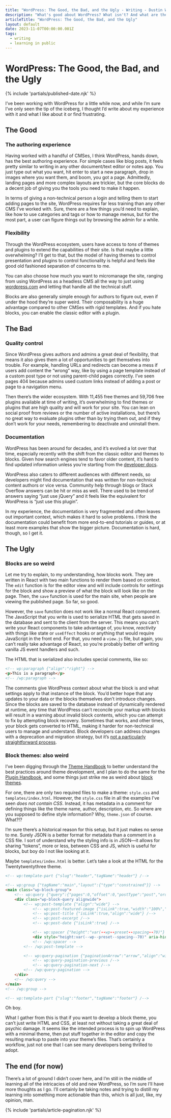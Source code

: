 ```yaml
---
title: "WordPress: The Good, the Bad, and the Ugly - Writing - Dustin Whisman"
description: "What's good about WordPress? What isn't? And what are the most baffling things for a developer to figure out?"
articleTitle: "WordPress: The Good, the Bad, and the Ugly"
layout: default
date: 2023-11-07T00:00:00.001Z
tags:
  - writing
  - learning in public
---
```


# WordPress: The Good, the Bad, and the Ugly

{% include 'partials/published-date.njk' %}

I’ve been working with WordPress for a little while now, and while I’m sure I’ve only seen the tip of the iceberg, I thought I’d write about my experience with it and what I like about it or find frustrating.

## The Good

### The authoring experience

Having worked with a handful of CMSes, I think WordPress, hands down, has the best authoring experience. For simple cases like blog posts, it feels pretty similar to writing in any other document/text editor or notes app. You just type out what you want, hit enter to start a new paragraph, drop in images where you want them, and boom, you got a page. Admittedly, landing pages and more complex layouts are trickier, but the core blocks do a decent job of giving you the tools you need to make it happen.

In terms of giving a non-technical person a login and telling them to start adding pages to the site, WordPress requires far less training than any other CMS I’ve worked with. Sure, there are a few things you’d need to explain, like how to use categories and tags or how to manage menus, but for the most part, a user can figure things out by browsing the admin for a while.

### Flexibility

Through the WordPress ecosystem, users have access to _tons_ of themes and plugins to extend the capabilities of their site. Is that maybe a little overwhelming? I’ll get to that, but the model of having themes to control presentation and plugins to control functionality is helpful and feels like good old fashioned separation of concerns to me.

You can also choose how much you want to micromanage the site, ranging from using WordPress as a headless CMS all the way to just using [wordpress.com](https://wordpress.com) and letting that handle all the technical stuff.

Blocks are also generally simple enough for authors to figure out, even if under the hood they’re super weird. Their composability is a huge advantage compared to other CMSes with rigid templates. And if you hate blocks, you can enable the classic editor with a plugin.

## The Bad

### Quality control

Since WordPress gives authors and admins a great deal of flexibility, that means it also gives them a lot of opportunities to get themselves into trouble. For example, handling URLs and redirects can become a mess if users add content the “wrong” way, like by using a page template instead of a custom post type or not using parent-child pages correctly. I’ve seen pages 404 because admins used custom links instead of adding a post or page to a navigation menu.

Then there’s the wider ecosystem. With 11,455 free themes and 59,706 free plugins available at time of writing, it’s overwhelming to find themes or plugins that are high quality and will work for your site. You can lean on social proof from reviews or the number of active installations, but there’s no great way to evaluate plugins other than by trying them out, and if they don’t work for your needs, remembering to deactivate and uninstall them.

### Documentation

WordPress has been around for decades, and it’s evolved a lot over that time, especially recently with the shift from the classic editor and themes to blocks. Given how search engines tend to favor older content, it’s hard to find updated information unless you’re starting from the [developer docs](https://developer.wordpress.org/).

WordPress also caters to different audiences with different needs, so developers might find documentation that was written for non-technical content authors or vice versa. Community help through blogs or Stack Overflow answers can be hit or miss as well. There used to be trend of answers saying “just use jQuery” and it feels like the equivalent for WordPress is “just use this plugin”.

In my experience, the documentation is very fragmented and often leaves out important context, which makes it hard to solve problems. I think the documentation could benefit from more end-to-end tutorials or guides, or at least more examples that show the bigger picture. Documentation is hard, though, so I get it.

## The Ugly

### Blocks are so weird

Let me try to explain, to my understanding, how blocks work. They are written in React with two main functions to render them based on context. The `edit` function is for the editor view and will include controls for settings for the block and show a preview of what the block will look like on the page. Then, the `save` function is used for the main site, when people are viewing the published page. So far, so good.

However, the `save` function does not work like a normal React component. The JavaScript that you write is used to serialize HTML that gets saved in the database and sent to the client from the server. This means you can’t write your React components to take advantage of, you know, *reactivity* with things like state or `useEffect` hooks or anything that would require JavaScript in the front end. For that, you need a `view.js` file, but again, you can’t really take advantage of React, so you’re probably better off writing vanilla JS event handlers and such.

The HTML that is serialized also includes special comments, like so:

```html
<!-- wp:paragraph {"align":"right"} -->
<p>This is a paragraph</p>
<!-- /wp:paragraph -->
```

The comments give WordPress context about what the block is and what settings apply to that instance of the block. You’d better hope that any updates to your data or the blocks themselves don’t introduce changes. Since the blocks are saved to the database instead of dynamically rendered at runtime, any time that WordPress can’t reconcile your markup with blocks will result in a warning about invalid block contents, which you can attempt to fix by attempting block recovery. Sometimes that works, and other times, your block gets converted to HTML, making it harder for non-technical users to manage and understand. Block developers can address changes with a deprecation and migration strategy, but it’s [not a particularly straightforward process](https://developer.wordpress.org/block-editor/reference-guides/block-api/block-deprecation/).

### Block themes: also weird

I’ve been digging through the [Theme Handbook](https://developer.wordpress.org/themes/) to better understand the best practices around theme development, and I plan to do the same for the [Plugin Handbook](https://developer.wordpress.org/plugins/), and some things just strike me as weird about [block themes](https://developer.wordpress.org/themes/block-themes/).

For one, there are only two required files to make a theme: `style.css` and `templates/index.html`. However, the `style.css` file in all the examples I’ve seen _does not contain CSS_. Instead, it has metadata in a comment for defining things like the theme name, author, description, etc. So where are you supposed to define style information? Why, `theme.json` of course. What?!?

I’m sure there’s a historical reason for this setup, but it just makes no sense to me. Surely JSON is a better format for metadata than a comment in a CSS file. I sort of understand why the styling info is in JSON—it allows for sharing “tokens”, more or less, between CSS and JS, which is useful for blocks, but boy do I not like looking at it.

Maybe `templates/index.html` is better. Let’s take a look at the HTML for the Twentytwentythree theme.

```html
<!-- wp:template-part {"slug":"header","tagName":"header"} /-->

<!-- wp:group {"tagName":"main","layout":{"type":"constrained"}} -->
<main class="wp-block-group">
	<!-- wp:query {"query":{"pages":0,"offset":0,"postType":"post","order":"desc","orderBy":"date","author":"","search":"","exclude":[],"sticky":"","inherit":true,"taxQuery":null,"parents":[]},"displayLayout":{"type":"flex","columns":3},"align":"wide","layout":{"type":"default"}} -->
	<div class="wp-block-query alignwide">
		<!-- wp:post-template {"align":"wide"} -->
			<!-- wp:post-featured-image {"isLink":true,"width":"100%","height":"clamp(15vw, 30vh, 400px)","align":"wide"} /-->
			<!-- wp:post-title {"isLink":true,"align":"wide"} /-->
			<!-- wp:post-excerpt /-->
			<!-- wp:post-date {"isLink":true} /-->

			<!-- wp:spacer {"height":"var(--wp--preset--spacing--70)"} -->
			<div style="height:var(--wp--preset--spacing--70)" aria-hidden="true" class="wp-block-spacer"></div>
			<!-- /wp:spacer -->
		<!-- /wp:post-template -->

		<!-- wp:query-pagination {"paginationArrow":"arrow","align":"wide","layout":{"type":"flex","justifyContent":"space-between"}} -->
			<!-- wp:query-pagination-previous /-->
			<!-- wp:query-pagination-next /-->
		<!-- /wp:query-pagination -->
	</div>
	<!-- /wp:query -->
</main>
<!-- /wp:group -->

<!-- wp:template-part {"slug":"footer","tagName":"footer"} /-->
```

Oh boy.

What I gather from this is that if you want to develop a block theme, you can’t just write HTML and CSS, at least not without taking a great deal of psychic damage. It seems like the intended process is to spin up WordPress with a minimal theme, then put stuff together in the editor and copy the resulting markup to paste into your theme’s files. That’s certainly a workflow, just not one that I can see many developers being thrilled to adopt.

## The end (for now)

There’s a lot of ground I didn’t cover here, and I’m still in the middle of learning all of the intricacies of old and new WordPress, so I’m sure I’ll have more thoughts as I go. I’ll certainly be taking notes and trying to distill my learning into something more actionable than this, which is all just, like, my opinion, man.

{% include 'partials/article-pagination.njk' %}
